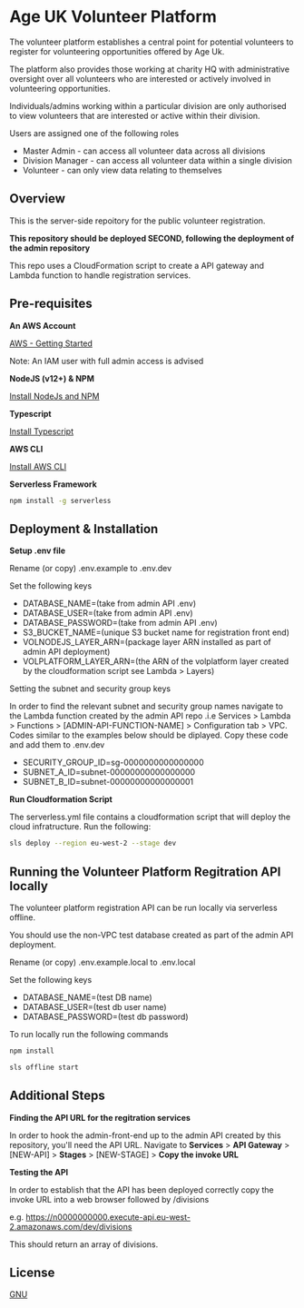 # Age UK Volunteer Platform

The volunteer platform establishes a central point for potential volunteers to register for volunteering opportunities offered by Age Uk.

The platform also provides those working at charity HQ with administrative oversight over all volunteers who are interested or actively involved in volunteering opportunities.

Individuals/admins working within a particular division are only authorised to view volunteers that are interested or active within their division.

Users are assigned one of the following roles

- Master Admin - can access all volunteer data across all divisions
- Division Manager - can access all volunteer data within a single division
- Volunteer - can only view data relating to themselves

## Overview

This is the server-side repoitory for the public volunteer registration.

**This repository should be deployed SECOND, following the deployment of the admin repository**

This repo uses a CloudFormation script to create a API gateway and Lambda function to handle registration services.

## Pre-requisites

**An AWS Account**

[AWS - Getting Started](https://aws.amazon.com/getting-started/)

Note: An IAM user with full admin access is advised

**NodeJS (v12+) & NPM**

[Install NodeJs and NPM](https://docs.npmjs.com/downloading-and-installing-node-js-and-npm)


**Typescript**

[Install Typescript](https://www.typescriptlang.org/download)

**AWS CLI**

[Install AWS CLI](https://docs.aws.amazon.com/cli/latest/userguide/install-cliv2.html)


**Serverless Framework**

```bash
npm install -g serverless
```

## Deployment & Installation

**Setup .env file**

Rename (or copy) .env.example to .env.dev

Set the following keys

 - DATABASE_NAME=(take from admin API .env)
 - DATABASE_USER=(take from admin API .env)
 - DATABASE_PASSWORD=(take from admin API .env)
 - S3_BUCKET_NAME=(unique S3 bucket name for registration front end)
 - VOLNODEJS_LAYER_ARN=(package layer ARN installed as part of admin API deployment)
 - VOLPLATFORM_LAYER_ARN=(the ARN of the volplatform layer created by the cloudformation script see Lambda > Layers)

Setting the subnet and security group keys

In order to find the relevant subnet and security group names navigate to the Lambda function created by the admin API repo .i.e Services > Lambda > Functions > [ADMIN-API-FUNCTION-NAME] > Configuration tab > VPC.  Codes similar to the examples below should be diplayed.  Copy these code and add them to .env.dev

 - SECURITY_GROUP_ID=sg-0000000000000000
 - SUBNET_A_ID=subnet-00000000000000000
 - SUBNET_B_ID=subnet-00000000000000001

**Run Cloudformation Script**

The serverless.yml file contains a cloudformation script that will deploy the cloud infratructure.  Run the following:

```bash
sls deploy --region eu-west-2 --stage dev
```


## Running the Volunteer Platform Regitration API locally

The volunteer platform registration API can be run locally via serverless offline.

You should use the non-VPC test database created as part of the admin API deployment.

Rename (or copy) .env.example.local to .env.local

Set the following keys

 - DATABASE_NAME=(test DB name)
 - DATABASE_USER=(test db user name)
 - DATABASE_PASSWORD=(test db password)

To run locally run the following commands

```bash
npm install
```

```bash
sls offline start
```

## Additional Steps

**Finding the API URL for the regitration services**

In order to hook the admin-front-end up to the admin API created by this repository, you'll need the API URL.  Navigate to **Services** > **API Gateway** > [NEW-API] > **Stages** > [NEW-STAGE] > **Copy the invoke URL**

**Testing the API**

In order to establish that the API has been deployed correctly copy the invoke URL into a web browser followed by /divisions

e.g. https://n0000000000.execute-api.eu-west-2.amazonaws.com/dev/divisions

This should return an array of divisions.

## License
[GNU](https://choosealicense.com/licenses/gpl-3.0/)